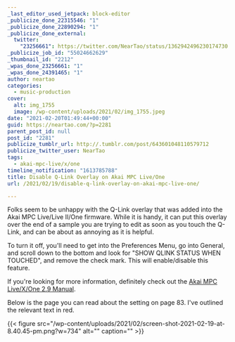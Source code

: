 ```yaml
---
_last_editor_used_jetpack: block-editor
_publicize_done_22315546: "1"
_publicize_done_22890294: "1"
_publicize_done_external:
  twitter:
    "23256661": https://twitter.com/NearTao/status/1362942496230174730
_publicize_job_id: "55024662629"
_thumbnail_id: "2212"
_wpas_done_23256661: "1"
_wpas_done_24391465: "1"
author: neartao
categories:
  - music-production
cover:
  alt: img_1755
  image: /wp-content/uploads/2021/02/img_1755.jpeg
date: "2021-02-20T01:49:44+00:00"
guid: https://neartao.com/?p=2281
parent_post_id: null
post_id: "2281"
publicize_tumblr_url: http://.tumblr.com/post/643601048110579712
publicize_twitter_user: NearTao
tags:
  - akai-mpc-live/x/one
timeline_notification: "1613785788"
title: Disable Q-Link Overlay on Akai MPC Live/One
url: /2021/02/19/disable-q-link-overlay-on-akai-mpc-live-one/

---
```

Folks seem to be unhappy with the Q-Link overlay that was added into the Akai MPC Live/Live II/One firmware. While it is handy, it can put this overlay over the end of a sample you are trying to edit as soon as you touch the Q-Link, and can be about as annoying as it is helpful.

To turn it off, you'll need to get into the Preferences Menu, go into General, and scroll down to the bottom and look for "SHOW QLINK STATUS WHEN TOUCHED", and remove the check mark. This will enable/disable this feature.

If you're looking for more information, definitely check out the [Akai MPC Live/X/One 2.9 Manual](https://www.akaipro.com/amfile/file/download/file/1118/product/10/).

Below is the page you can read about the setting on page 83. I've outlined the relevant text in red.

{{< figure src="/wp-content/uploads/2021/02/screen-shot-2021-02-19-at-8.40.45-pm.png?w=734" alt="" caption="" >}}
